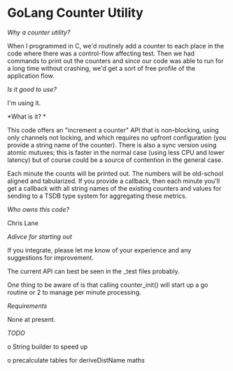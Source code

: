 GoLang Counter Utility
=====================

*Why a counter utility?*

When I programmed in C, we'd routinely add a counter to each place in
the code where there was a control-flow affecting test.  Then we had
commands to print out the counters and since our code was able to run
for a long time without crashing, we'd get a sort of free profile of
the application flow.  


*Is it good to use?*

I'm using it.  

*What is it? *

This code offers an "increment a counter" API that is non-blocking,
using only channels not locking, and which requires no upfront
configuration (you provide a string name of the counter). There is
also a sync version using atomic mutuxes; this is faster in the normal
case (using less CPU and lower latency) but of course could be a
source of contention in the general case. 

Each minute the counts will be printed out.  The numbers will be
old-school aligned and tabularized.  If you provide a callback, then
each minute you'll get a callback with all string names of the
existing counters and values for sending to a TSDB type system for
aggregating these metrics.

*Who owns this code?*

Chris Lane

*Adivce for starting out*

If you integrate, please let me know of your experience and any
suggestions for improvement.

The current API can best be seen in the _test files probably.  

One thing to be aware of is that calling counter_init() will start up
a go routine or 2 to manage per minute processing.

*Requirements*

None at present.  

*TODO*

o String builder to speed up

o precalculate tables for deriveDistName maths





